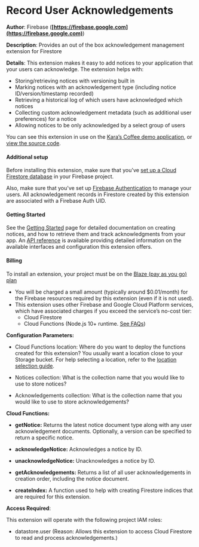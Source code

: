 # Record User Acknowledgements

**Author**: Firebase (**[https://firebase.google.com](https://firebase.google.com)**)

**Description**: Provides an out of the box acknowledgement management extension for Firestore

**Details**: This extension makes it easy to add notices to your application that your users can acknowledge. The extension helps with:

- Storing/retrieving notices with versioning built in
- Marking notices with an acknowledgement type (including notice ID/version/timestamp recorded)
- Retrieving a historical log of which users have acknowledged which notices
- Collecting custom acknowledgement metadata (such as additional user preferences) for a notice
- Allowing notices to be only acknowledged by a select group of users

You can see this extension in use on the [Kara’s Coffee demo application](https://karas-coffee.web.app/), or [view the source code](https://github.com/FirebaseExtended/karas-coffee).

#### Additional setup

Before installing this extension, make sure that you've [set up a Cloud Firestore database](https://firebase.google.com/docs/firestore/quickstart) in your Firebase project.

Also, make sure that you've set up [Firebase Authentication](https://firebase.google.com/docs/auth) to manage your users. All acknowledgement records in Firestore created by this extension are associated with a Firebase Auth UID.

#### Getting Started

See the [Getting Started](https://extensions.invertase.dev/record-user-acknowledgements) page for detailed documentation on creating notices, and how to retrieve them and track acknowledgments from your app. An [API reference](https://extensions.invertase.dev/record-user-acknowledgements/reference) is available providing detailed information on the available interfaces and configuration this extension offers.

#### Billing

To install an extension, your project must be on the [Blaze (pay as you go) plan](https://firebase.google.com/pricing)

- You will be charged a small amount (typically around $0.01/month) for the Firebase resources required by this extension (even if it is not used).
- This extension uses other Firebase and Google Cloud Platform services, which have associated charges if you exceed the service’s no-cost tier:
  - Cloud Firestore
  - Cloud Functions (Node.js 10+ runtime. [See FAQs](https://firebase.google.com/support/faq#extensions-pricing))

**Configuration Parameters:**

- Cloud Functions location: Where do you want to deploy the functions created for this extension? You usually want a location close to your Storage bucket. For help selecting a location, refer to the [location selection guide](https://firebase.google.com/docs/functions/locations).

- Notices collection: What is the collection name that you would like to use to store notices?

- Acknowledgements collection: What is the collection name that you would like to use to store acknowledgements?

**Cloud Functions:**

- **getNotice:** Returns the latest notice document type along with any user acknowledgement documents. Optionally, a version can be specified to return a specific notice.

- **acknowledgeNotice:** Acknowledges a notice by ID.

- **unacknowledgeNotice:** Unacknowledges a notice by ID.

- **getAcknowledgements:** Returns a list of all user acknowledgements in creation order, including the notice document.

- **createIndex:** A function used to help with creating Firestore indices that are required for this extension.

**Access Required**:

This extension will operate with the following project IAM roles:

- datastore.user (Reason: Allows this extension to access Cloud Firestore to read and process acknowledgements.)
